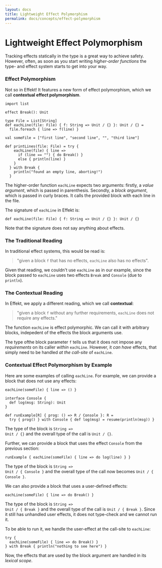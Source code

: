 ```yaml
---
layout: docs
title: Lightweight Effect Polymorphism
permalink: docs/concepts/effect-polymorphism
---
```


# Lightweight Effect Polymorphism

Tracking effects statically in the type is a great way to achieve safety. However, often, as soon as
you start writing _higher-order functions_ the type- and effect system starts to get
into your way.

### Effect Polymorphism
Not so in Effekt! It features a new form of effect polymorphism, which we call **contextual effect polymorphism**.


```effekt:hide
import list

effect Break(): Unit

type File = List[String]
def eachLine(file: File) { f: String => Unit / {} }: Unit / {} =
  file.foreach { line => f(line) }

val someFile = ["first line", "second line", "", "third line"]
```
```
def printLines(file: File) = try {
    eachLine(file) { line =>
      if (line == "") { do Break() }
      else { println(line) }
    }
  } with Break {
    println("found an empty line, aborting!")
  }
```

The higher-order function `eachLine` expects two arguments: firstly, a
_value argument_, which is passed in parenthesis.
Secondly, a _block argument_, which is passed in curly braces.
It calls the provided block with each line in the file.

The signature of `eachLine` in Effekt is:

```effekt:sketch
def eachLine(file: File) { f: String => Unit / {} }: Unit / {}
```
Note that the signature does not say anything about effects.


### The Traditional Reading
In traditional effect systems, this would be read is:

> "given a block `f` that has no effects, `eachLine` also has no effects".

Given that reading, we couldn't use `eachLine` as in our example, since the block passed
to `eachLine` uses two effects <code class="language-effekt">Break</code> and <code class="language-effekt">Console</code>
(due to `println`).


### The Contextual Reading
In Effekt, we apply a different reading, which we call **contextual**:
> "given a block `f` without any further requirements, `eachLine` does not require any effects."

The function `eachLine` is effect polymorphic. We can call it with arbitrary
blocks, indepedent of the effects the block arguments use.

The type ofthe block parameter `f` tells us that it does not impose any
_requirements_ on its caller _within_ `eachLine`.
However, it _can have_ effects, that simply need to be handled _at the call-site_
of `eachLine`.


### Contextual Effect Polymorphism by Example
Here are some examples of calling `eachLine`. For example, we can provide a block that does not use any effects:
```effekt:repl
eachLine(someFile) { line => () }
```
```effekt:hide
interface Console {
  def log(msg: String): Unit
}

def runExample[R] { prog: () => R / Console }: R =
  try { prog() } with Console { def log(msg) = resume(println(msg)) }
```

The type of the block is <code class="language-effekt">String => Unit / {}</code> and
the overall type of the call is <code class="language-effekt">Unit / {}</code>.

Further, we can provide a block that uses the effect <code class="language-effekt">Console</code> from the previous section:
```effekt:repl
runExample { eachLine(someFile) { line => do log(line) } }
```
The type of the block is <code class="language-effekt">String => Unit / { Console }</code> and
the overall type of the call now becomes <code class="language-effekt">Unit / { Console }</code>.

We can also provide a block that uses a user-defined effects:
```effekt:sketch
eachLine(someFile) { line => do Break() }
```

The type of the block is <code class="language-effekt">String => Unit / { Break }</code> and
  the overall type of the call is <code class="language-effekt">Unit / { Break }</code>.
Since it still has unhandled user effects, it does not type-check and we cannot run it.

To be able to run it, we handle the user-effect at the call-site to `eachLine`:

```effekt:repl
try {
  eachLine(someFile) { line => do Break() }
} with Break { println("nothing to see here") }
```

Now, the effects that are used by the block argument are handled in its _lexical scope_.

